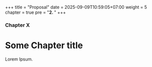+++
title = "Proposal"
date = 2025-09-09T10:59:05+07:00
weight = 5
chapter = true
pre = "<b>2. </b>"
+++

### Chapter X

# Some Chapter title

Lorem Ipsum.